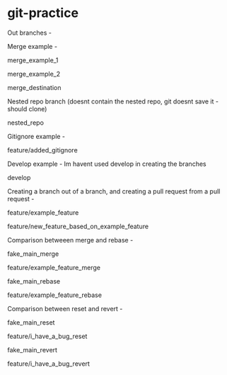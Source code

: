 # git-practice
Out branches - 

Merge example - 

merge_example_1

merge_example_2

merge_destination



Nested repo branch (doesnt contain the nested repo, git doesnt save it - should clone)

nested_repo



Gitignore example - 

feature/added_gitignore



Develop example - Im havent used develop in creating the branches


develop




Creating a branch out of a branch, and creating a pull request from a pull request - 

feature/example_feature

feature/new_feature_based_on_example_feature




Comparison betweeen merge and rebase - 



fake_main_merge

feature/example_feature_merge

fake_main_rebase

feature/example_feature_rebase





Comparison between reset and revert - 



fake_main_reset

feature/i_have_a_bug_reset

fake_main_revert

feature/i_have_a_bug_revert
